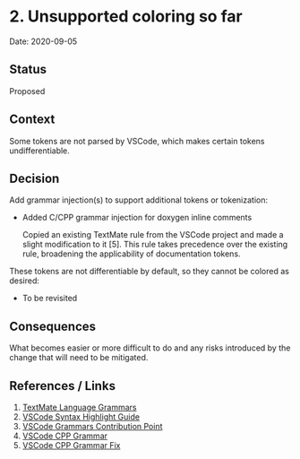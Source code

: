 # 2. Unsupported coloring so far

Date: 2020-09-05

## Status

Proposed

## Context

Some tokens are not parsed by VSCode, which makes certain tokens undifferentiable.

## Decision

Add grammar injection(s) to support additional tokens or tokenization:
* Added C/CPP grammar injection for doxygen inline comments

  Copied an existing TextMate rule from the VSCode project and made a slight modification to it [5]. This rule takes
  precedence over the existing rule, broadening the applicability of documentation tokens.

These tokens are not differentiable by default, so they cannot be colored as desired:
* To be revisited

## Consequences

What becomes easier or more difficult to do and any risks introduced by the change that will need to be mitigated.

## References / Links

1. [TextMate Language Grammars](https://macromates.com/manual/en/language_grammars)
2. [VSCode Syntax Highlight Guide](https://code.visualstudio.com/api/language-extensions/syntax-highlight-guide)
3. [VSCode Grammars Contribution Point](https://code.visualstudio.com/api/references/contribution-points#contributes.grammars)
4. [VSCode CPP Grammar](https://github.com/microsoft/vscode/blob/6c797984fb961fdc347677173e50742078d01bd1/extensions/cpp/syntaxes/cpp.tmLanguage.json#L1158-L1242)
5. [VSCode CPP Grammar Fix](https://github.com/dstodev/vscode/commit/97ec7afc81a2ae9e3c9a547c8510d4227bc4ef08)
